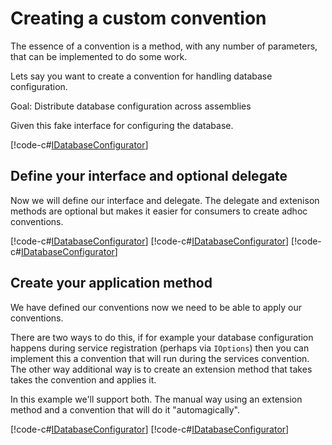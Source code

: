 # Creating a custom convention
The essence of a convention is a method, with any number of parameters, that can be implemented to do some work.

Lets say you want to create a convention for handling database configuration.

Goal: Distribute database configuration across assemblies

Given this fake interface for configuring the database.

[!code-c#[IDatabaseConfigurator](../../sample/Sample.Core/Databases/IDatabaseConfigurator.cs?name=codeblock)]


## Define your interface and optional delegate
Now we will define our interface and delegate.  The delegate and extenison methods are optional but makes it easier for consumers to create adhoc conventions.

[!code-c#[IDatabaseConfigurator](../../sample/Sample.Core/Databases/DatabaseConvention.cs?name=codeblock)]
[!code-c#[IDatabaseConfigurator](../../sample/Sample.Core/Databases/IDatabaseConvention.cs?name=codeblock)]
[!code-c#[IDatabaseConfigurator](../../sample/Sample.Core/Databases/DatabaseConventionContextBuilderExtensions.cs?name=codeblock)]


## Create your application method
We have defined our conventions now we need to be able to apply our conventions.

There are two ways to do this, if for example your database configuration happens during service registration (perhaps via `IOptions`) then you can implement this
a convention that will run during the services convention.  The other way additional way is to create an extension method that takes takes the convention and applies it.

In this example we'll support both.  The manual way using an extension method and a convention that will do it "automagically".

[!code-c#[IDatabaseConfigurator](../../sample/Sample.Core/Databases/DatabaseConfiguratorExtensions.cs?name=codeblock)]
[!code-c#[IDatabaseConfigurator](../../sample/Sample.Core/Databases/DatabaseServiceConvention.cs?name=codeblock)]



